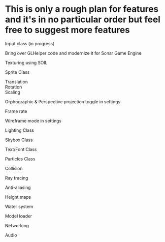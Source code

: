 <h1>This is only a rough plan for features and it's in no particular order but feel free to suggest more features</h1>

Input class (in progress)<br />

Bring over GLHelper code and modernize it for Sonar Game Engine<br />

Texturing using SOIL<br />

Sprite Class<br />

Translation<br />
Rotation<br />
Scaling<br />

Orphographic & Perspective projection toggle in settings<br />

Frame rate<br />

Wireframe mode in settings<br />

Lighting Class<br />

Skybox Class<br />

Text/Font Class<br />

Particles Class<br />

Collision<br />

Ray tracing<br />

Anti-aliasing<br />

Height maps<br />

Water system<br />

Model loader<br />

Networking<br />

Audio<br />
